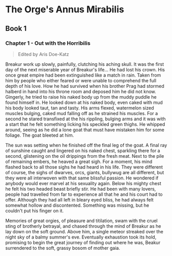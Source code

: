 <!-- TITLE: Annusmirabilis -->
<!-- SUBTITLE: A quick summary of Annusmirabilis -->

# The Orge's Annus Mirabilis
## Book 1
### Chapter 1 - Out with the Horribilis
> Edited by Aris Doe-Katz

Breakur work up slowly, painfully, clutching his aching skull. It was the first day of the next miserable year of Breakur's life... He had lost his crown. His once great empire had been extinguished like a match in rain. Taken from him by people who either feared or were unable to comprehend the full depth of his love. How he had survived when his brother Prag had stormed halberd in hand into his throne room and deposed him he did not know. Gingerly, he tried to raise his naked body up from the muddy puddle he found himself in. He looked down at his naked body, even caked with mud his body looked taut, tan and tasty. His arms flexed, watermelon sized muscles bulging, caked mud falling off as he strained his muscles. For a second he stared transfixed at the his rippling, bulging arms and it was with a start that he felt something licking his speckled green thighs. He whipped around, seeing as he did a lone goat that must have mistaken him for some foliage. The goat bleeted at him.

The sun was setting when he finished off the final leg of the goat. A final ray of sunshine caught and lingered on his naked chest, sparkling there for a second, glistening on the oil drippings from the fresh meat. Next to the pile of remaining embers, he heaved a great sigh. For a moment, his mind flashed back to all those sighs he had heard in his life. They were different of course, the sighs of dwarves, orcs, giants, bullywug are all different, but they were all interwoven with that same blissful passion. He wondered if anybody would ever marvel at his sexuality again. Below his mighty chest he felt his two headed beast briefly stir. He had been with many lovers, people had travelled from far to experience all that he and his court had to offer. Although they had all left in bleary eyed bliss, he had always felt somewhat hollow and discontented. Something was missing, but he couldn't put his finger on it. 

Memories of great orgies, of pleasure and titilation, swam with the cruel sting of brotherly betrayal, and chased through the mind of Breakur as he lay down on the soft ground. Above him, a single meteor streaked over the night sky of a balmy summer's eve.  Eventually exhaustion took its hold, promising to begin the great journey of finding out where he was, Beakur surrendered to the soft, grassy bosom of mother gaia.

